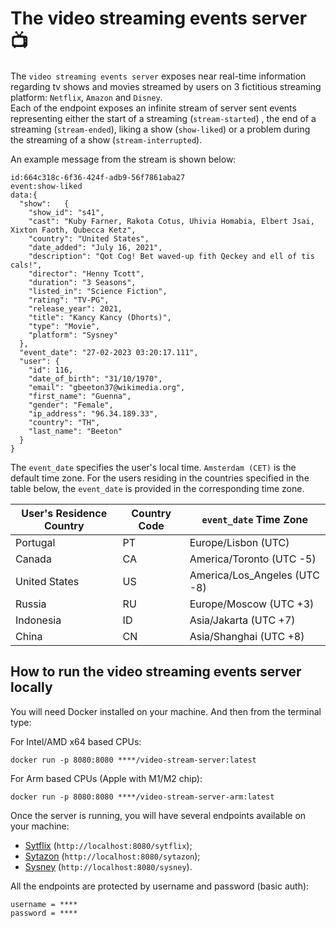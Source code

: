 # The video streaming events server 📺 #

The `video streaming events server` exposes near real-time information regarding tv shows and movies streamed by users
on 3 fictitious streaming platform: `Netflix`, `Amazon` and `Disney`.  
Each of the endpoint exposes an infinite stream of server sent events representing either the start of a streaming (`stream-started`) ,
the end of a streaming (`stream-ended`), liking a show (`show-liked`) or a problem during the streaming of a show
(`stream-interrupted`).

An example message from the stream is shown below:

```
id:664c318c-6f36-424f-adb9-56f7861aba27
event:show-liked
data:{
  "show":   {
    "show_id": "s41",
    "cast": "Kuby Farner, Rakota Cotus, Uhivia Homabia, Elbert Jsai, Xixton Faoth, Qubecca Ketz",
    "country": "United States",
    "date_added": "July 16, 2021",
    "description": "Qot Cog! Bet waved-up fith Qeckey and ell of tis cals!",
    "director": "Henny Tcott",
    "duration": "3 Seasons",
    "listed_in": "Science Fiction",
    "rating": "TV-PG",
    "release_year": 2021,
    "title": "Kancy Kancy (Dhorts)",
    "type": "Movie",
    "platform": "Sysney"
  },
  "event_date": "27-02-2023 03:20:17.111",
  "user": {
    "id": 116,
    "date_of_birth": "31/10/1970",
    "email": "gbeeton37@wikimedia.org",
    "first_name": "Guenna",
    "gender": "Female",
    "ip_address": "96.34.189.33",
    "country": "TH",
    "last_name": "Beeton"
  }
}

```

The `event_date` specifies the user's local time. `Amsterdam (CET)` is the default time zone.
For the users residing in the countries specified in the table below, the `event_date` is provided
in the corresponding time zone.

| User's Residence Country | Country Code | `event_date` Time Zone       |
|--------------------------|--------------|------------------------------|
| Portugal                 | PT           | Europe/Lisbon (UTC)          |
| Canada                   | CA           | America/Toronto (UTC -5)     |
| United States            | US           | America/Los_Angeles (UTC -8) |
| Russia                   | RU           | Europe/Moscow (UTC +3)       |
| Indonesia                | ID           | Asia/Jakarta (UTC +7)        |
| China                    | CN           | Asia/Shanghai (UTC +8)       |

## How to run the video streaming events server locally ##

You will need Docker installed on your machine. And then from the terminal type:

For Intel/AMD x64 based CPUs:  

```shell
docker run -p 8080:8080 ****/video-stream-server:latest
```

For Arm based CPUs (Apple with M1/M2 chip):  

```shell
docker run -p 8080:8080 ****/video-stream-server-arm:latest
```

Once the server is running, you will have several endpoints available on your machine:

- [Sytflix](http://localhost:8080/sytflix) (`http://localhost:8080/sytflix`);
- [Sytazon](http://localhost:8080/sytazon) (`http://localhost:8080/sytazon`);
- [Sysney](http://localhost:8080/sysney) (`http://localhost:8080/sysney`).

All the endpoints are protected by username and password (basic auth):

```
username = ****
password = ****
```
